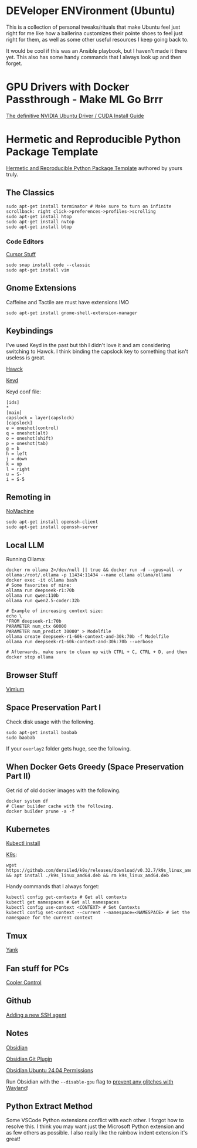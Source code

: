 # DEVeloper ENVironment (Ubuntu) 
This is a collection of personal tweaks/rituals that make Ubuntu feel just right for me like how a ballerina customizes their pointe shoes to feel just right for them, as well as some other useful resources I keep going back to.

It would be cool if this was an Ansible playbook, but I haven't made it there yet. 
This also has some handy commands that I always look up and then forget.

# GPU Drivers with Docker Passthrough - Make ML Go Brrr

[The definitive NVIDIA Ubuntu Driver / CUDA Install Guide](https://github.com/garylvov/dev_env/tree/main/setup_scripts/nvidia)

# Hermetic and Reproducible Python Package Template

[Hermetic and Reproducible Python Package Template](https://github.com/garylvov/pixidock_template) authored by yours truly.


## The Classics
```
sudo apt-get install terminator # Make sure to turn on infinite scrollback: right click->preferences->profiles->scrolling
sudo apt-get install htop
sudo apt-get install nvtop
sudo apt-get install btop
```

### Code Editors

[Cursor Stuff](https://gist.github.com/evgenyneu/5c5c37ca68886bf1bea38026f60603b6)
```
sudo snap install code --classic
sudo apt-get install vim
```

## Gnome Extensions 
Caffeine and Tactile are must have extensions IMO
```
sudo apt-get install gnome-shell-extension-manager
```

## Keybindings 

I've used Keyd in the past but tbh I didn't love it and am considering switching to Hawck. I think binding the capslock key to something that isn't useless is great.

[Hawck](https://github.com/snyball/hawck)

[Keyd](https://github.com/rvaiya/keyd)

Keyd conf file:

```
[ids]
*
[main]
capslock = layer(capslock)
[capslock]
e = oneshot(control)
q = oneshot(alt)
o = oneshot(shift)
p = oneshot(tab)
g = b
h = left
j = down
k = up
l = right
u = S-'
i = S-5
```

## Remoting in
[NoMachine](https://www.nomachine.com/)
```
sudo apt-get install openssh-client
sudo apt-get install openssh-server
```

## Local LLM 

Running Ollama: 
```
docker rm ollama 2>/dev/null || true && docker run -d --gpus=all -v ollama:/root/.ollama -p 11434:11434 --name ollama ollama/ollama
docker exec -it ollama bash
# Some favorites of mine:
ollama run deepseek-r1:70b
ollama run qwen:110b
ollama run qwen2.5-coder:32b

# Example of increasing context size:
echo \
"FROM deepseek-r1:70b
PARAMETER num_ctx 60000
PARAMETER num_predict 30000" > Modelfile
ollama create deepseek-r1-60k-context-and-30k:70b -f Modelfile
ollama run deepseek-r1-60k-context-and-30k:70b --verbose

# Afterwards, make sure to clean up with CTRL + C, CTRL + D, and then docker stop ollama
```

## Browser Stuff
[Vimium](https://vimium.github.io/)

## Space Preservation Part I 

Check disk usage with the following.
```
sudo apt-get install baobab
sudo baobab
```

If your ```overlay2``` folder gets huge, see the following.

## When Docker Gets Greedy (Space Preservation Part II)

Get rid of old docker images with the following.

```
docker system df
# Clear builder cache with the following.
docker builder prune -a -f
```


## Kubernetes 
[Kubectl install](https://kubernetes.io/docs/tasks/tools/install-kubectl-linux/)

[K9s](https://github.com/derailed/k9s):
```
wget https://github.com/derailed/k9s/releases/download/v0.32.7/k9s_linux_amd64.deb && apt install ./k9s_linux_amd64.deb && rm k9s_linux_amd64.deb
```

Handy commands that I always forget:
```
kubectl config get-contexts # Get all contexts
kubectl get namespaces # Get all namespaces
kubectl config use-context <CONTEXT> # Set Contexts
kubectl config set-context --current --namespace=<NAMESPACE> # Set the namespace for the current context
```

## Tmux

[Yank](https://github.com/tmux-plugins/tmux-yank)

## Fan stuff for PCs

[Cooler Control](https://github.com/codifryed/coolercontrol/tree/main)

## Github

[Adding a new SSH agent](https://docs.github.com/en/authentication/connecting-to-github-with-ssh/generating-a-new-ssh-key-and-adding-it-to-the-ssh-agent)

## Notes
[Obsidian](https://obsidian.md/)

[Obsidian Git Plugin](https://publish.obsidian.md/git-doc/Start+here)

[Obsidian Ubuntu 24.04 Permissions](https://askubuntu.com/questions/1512287/obsidian-appimage-the-suid-sandbox-helper-binary-was-found-but-is-not-configu)

Run Obsidian with the ``--disable-gpu`` flag to [prevent any glitches with Wayland](https://www.reddit.com/r/hyprland/comments/1aphbfq/comment/krv1np6/?utm_source=share&utm_medium=web3x&utm_name=web3xcss&utm_term=1&utm_content=share_button)!

## Python Extract Method

Some VSCode Python extensions conflict with each other. I forgot how to resolve this. I think you may want just the Microsoft Python extension and as few others as possible. I also really like the rainbow indent extension it's great!
